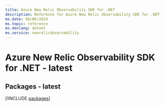 ```yaml
---
title: Azure New Relic Observability SDK for .NET
description: Reference for Azure New Relic Observability SDK for .NET
ms.date: 09/06/2024
ms.topic: reference
ms.devlang: dotnet
ms.service: newrelicobservability
---
```

# Azure New Relic Observability SDK for .NET - latest
## Packages - latest
[!INCLUDE [packages](new-relic-observability-index.md)]